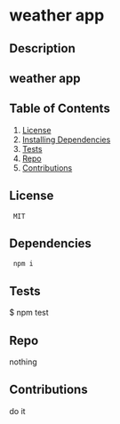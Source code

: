 
  
  # weather app

  ## Description
  ## weather app

  ## Table of Contents
  1. [License](#license)
  2. [Installing Dependencies](#dependencies)
  3. [Tests](#tests)
  3. [Repo](#usingRepo)
  4. [Contributions](#contributions)

  <a name = "license"></a>
  ## License
     MIT

  <a name = "dependencies"></a>
  ## Dependencies 
     npm i

  <a name = "tests"></a>
  ## Tests
   $ npm test

  <a name = "usingRepo"></a>
  ## Repo
  nothing

  <a name = "contributions"></a>
  ## Contributions 
   do it
  
    
  
  